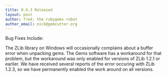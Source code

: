 ```yaml
---
title: 0.9.3 Released
layout: post
author: fred, the rubygems robot
author_email: nick@gemcutter.org
---
```


Bug Fixes Include:

The ZLib library on Windows will occasionally complains about a buffer error
when unpacking gems.  The Gems software has a workaround for that problem, but
the workaround was only enabled for versions of ZLib 1.2.1 or earlier.  We
have received several reports of the error occuring with ZLib 1.2.3, so we
have permanently enabled the work around on all versions.
